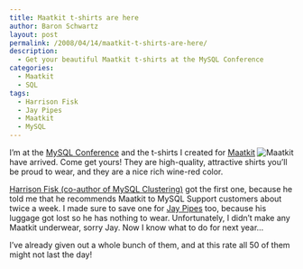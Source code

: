 ```yaml
---
title: Maatkit t-shirts are here
author: Baron Schwartz
layout: post
permalink: /2008/04/14/maatkit-t-shirts-are-here/
description:
  - Get your beautiful Maatkit t-shirts at the MySQL Conference
categories:
  - Maatkit
  - SQL
tags:
  - Harrison Fisk
  - Jay Pipes
  - Maatkit
  - MySQL
---
```

[<img style="float:right" src='http://www.xaprb.com/blog/wp-content/uploads/2008/04/maatkit.jpg' alt='Maatkit' />][1]

I&#8217;m at the [MySQL Conference][2] and the t-shirts I created for [Maatkit][1] have arrived. Come get yours! They are high-quality, attractive shirts you&#8217;ll be proud to wear, and they are a nice rich wine-red color.

[Harrison Fisk (co-author of MySQL Clustering)][3] got the first one, because he told me that he recommends Maatkit to MySQL Support customers about twice a week. I made sure to save one for [Jay Pipes][4] too, because his luggage got lost so he has nothing to wear. Unfortunately, I didn&#8217;t make any Maatkit underwear, sorry Jay. Now I know what to do for next year&#8230;

I&#8217;ve already given out a whole bunch of them, and at this rate all 50 of them might not last the day!

 [1]: http://www.maatkit.org/
 [2]: http://www.mysqlconf.com/
 [3]: http://www.amazon.com/gp/product/0672328550?ie=UTF8&#038;tag=xaprb-20&#038;linkCode=xm2&#038;camp=1789&#038;creativeASIN=0672328550
 [4]: http://jpipes.com/